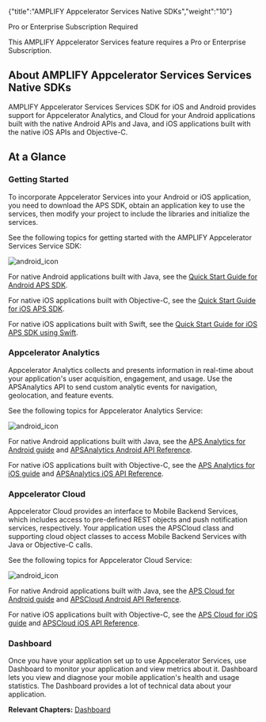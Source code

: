 {"title":"AMPLIFY Appcelerator Services Native SDKs","weight":"10"}

Pro or Enterprise Subscription Required

This AMPLIFY Appcelerator Services feature requires a Pro or Enterprise Subscription.

## About AMPLIFY Appcelerator Services Services Native SDKs

AMPLIFY Appcelerator Services Services SDK for iOS and Android provides support for Appcelerator Analytics, and Cloud for your Android applications built with the native Android APIs and Java, and iOS applications built with the native iOS APIs and Objective-C.

## At a Glance

### Getting Started

To incorporate Appcelerator Services into your Android or iOS application, you need to download the APS SDK, obtain an application key to use the services, then modify your project to include the libraries and initialize the services.

See the following topics for getting started with the AMPLIFY Appcelerator Services Service SDK:

![android_icon](/Images/appc/download/attachments/43298714/android_icon.png)

For native Android applications built with Java, see the [Quick Start Guide for Android APS SDK](/docs/appc/AMPLIFY_Appcelerator_Services/AMPLIFY_Appcelerator_Platform_Services_How-tos/AMPLIFY_Appcelerator_Services_Native_SDKs/AMPLIFY_Appcelerator_Platform_Services_for_Android/Quick_Start_Guide_for_Android_APS_SDK/).

For native iOS applications built with Objective-C, see the [Quick Start Guide for iOS APS SDK](/docs/appc/AMPLIFY_Appcelerator_Services/AMPLIFY_Appcelerator_Platform_Services_How-tos/AMPLIFY_Appcelerator_Services_Native_SDKs/AMPLIFY_Appcelerator_Platform_Services_for_iOS/Quick_Start_Guide_for_iOS_APS_SDK/).

For native iOS applications built with Swift, see the [Quick Start Guide for iOS APS SDK using Swift](/docs/appc/AMPLIFY_Appcelerator_Services/AMPLIFY_Appcelerator_Platform_Services_How-tos/AMPLIFY_Appcelerator_Services_Native_SDKs/AMPLIFY_Appcelerator_Platform_Services_for_iOS/Quick_Start_Guide_for_iOS_APS_SDK_using_Swift/).

### Appcelerator Analytics

Appcelerator Analytics collects and presents information in real-time about your application's user acquisition, engagement, and usage. Use the APSAnalytics API to send custom analytic events for navigation, geolocation, and feature events.

See the following topics for Appcelerator Analytics Service:

![android_icon](/Images/appc/download/attachments/43298714/android_icon.png)

For native Android applications built with Java, see the [APS Analytics for Android guide](/docs/appc/AMPLIFY_Appcelerator_Services/AMPLIFY_Appcelerator_Platform_Services_How-tos/AMPLIFY_Appcelerator_Services_Native_SDKs/AMPLIFY_Appcelerator_Platform_Services_for_Android/APS_Analytics_for_Android/) and [APSAnalytics Android API Reference](http://docs.appcelerator.com/aps-sdk-apidoc/latest/android/com/appcelerator/aps/APSAnalytics.html).

For native iOS applications built with Objective-C, see the [APS Analytics for iOS guide](/docs/appc/AMPLIFY_Appcelerator_Services/AMPLIFY_Appcelerator_Platform_Services_How-tos/AMPLIFY_Appcelerator_Services_Native_SDKs/AMPLIFY_Appcelerator_Platform_Services_for_iOS/APS_Analytics_for_iOS/) and [APSAnalytics iOS API Reference](http://docs.appcelerator.com/aps-sdk-apidoc/latest/ios/Classes/APSAnalytics.html).

### Appcelerator Cloud

Appcelerator Cloud provides an interface to Mobile Backend Services, which includes access to pre-defined REST objects and push notification services, respectively. Your application uses the APSCloud class and supporting cloud object classes to access Mobile Backend Services with Java or Objective-C calls.

See the following topics for Appcelerator Cloud Service:

![android_icon](/Images/appc/download/attachments/43298714/android_icon.png)

For native Android applications built with Java, see the [APS Cloud for Android guide](/arrowdb/latest/#!/guide/android) and [APSCloud Android API Reference](http://docs.appcelerator.com/aps-sdk-apidoc/latest/android/com/appcelerator/aps/APSCloud.html).

For native iOS applications built with Objective-C, see the [APS Cloud for iOS guide](/arrowdb/latest/#!/guide/ios) and [APSCloud iOS API Reference](http://docs.appcelerator.com/aps-sdk-apidoc/latest/ios/Classes/APSCloud.html).

### Dashboard

Once you have your application set up to use Appcelerator Services, use Dashboard to monitor your application and view metrics about it. Dashboard lets you view and diagnose your mobile application's health and usage statistics. The Dashboard provides a lot of technical data about your application.

**Relevant Chapters:** [Dashboard](/docs/appc/Appcelerator_Dashboard/)
